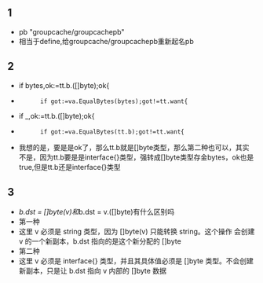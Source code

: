## 1
- pb "groupcache/groupcachepb"
- 相当于define,给groupcache/groupcachepb重新起名pb
## 2
- if bytes,ok:=tt.b.([]byte);ok{
-			if got:=va.EqualBytes(bytes);got!=tt.want{
- if _,ok:=tt.b.([]byte);ok{
-			if got:=va.EqualBytes(tt.b);got!=tt.want{
- 我想的是，要是是ok了，那么tt.b就是[]byte类型，那么第二种也可以，其实不是，因为tt.b要是是interface{}类型，强转成[]byte类型存金bytes，ok也是true,但是tt.b还是interface{}类型
## 3
- *b.dst = []byte(v)和*b.dst = v.([]byte)有什么区别吗
- 第一种
- 这里 v 必须是 string 类型，因为 []byte(v) 只能转换 string。这个操作 会创建 v 的一个新副本，b.dst 指向的是这个新分配的 []byte
- 第二种
- 这里 v 必须是 interface{} 类型，并且其具体值必须是 []byte 类型。不会创建新副本，只是让 b.dst 指向 v 内部的 []byte 数据